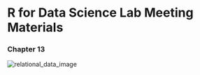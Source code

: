 # R for Data Science Lab Meeting Materials
### Chapter 13



![relational_data_image](http://r4ds.had.co.nz/diagrams/relational-nycflights.png)
